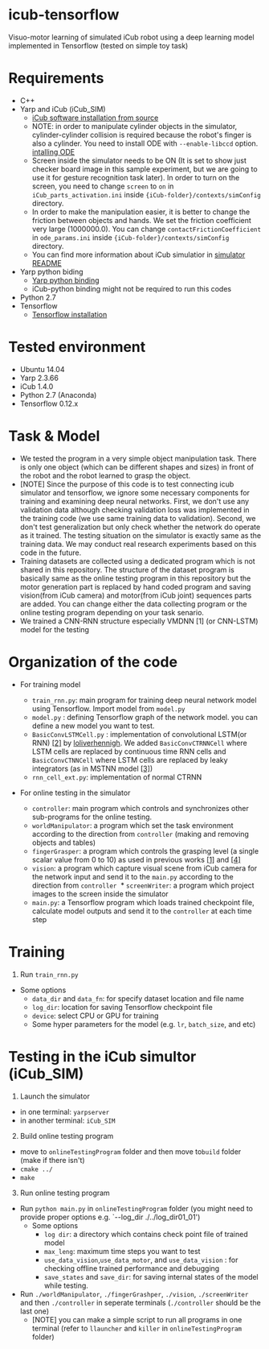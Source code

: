 # icub-tensorflow
Visuo-motor learning of simulated iCub robot using a deep learning model implemented in Tensorflow (tested on simple toy task)

# Requirements
* C++
* Yarp and iCub (iCub_SIM)
  * [iCub software installation from source](http://wiki.icub.org/wiki/Linux:Installation_from_sources)
  * NOTE: in order to manipulate cylinder objects in the simulator, cylinder-cylinder collision is required because the robot's finger is also a cylinder. You need to install ODE with `--enable-libccd` option. [intalling ODE](http://wiki.icub.org/wiki/Linux:_Installing_ODE) 
  * Screen inside the simulator needs to be ON (It is set to show just checker board image in this sample experiment, but we are going to use it for gesture recognition task later). In order to turn on the screen, you need to change `screen` to `on` in `iCub_parts_activation.ini` inside `{iCub-folder}/contexts/simConfig` directory.
  * In order to make the manipulation easier, it is better to change the friction between objects and hands. We set the friction coefficient very large (1000000.0). You can change `contactFrictionCoefficient` in `ode_params.ini` inside `{iCub-folder}/contexts/simConfig` directory.
  * You can find more information about iCub simulatior in [simulator README](http://wiki.icub.org/wiki/Simulator_README)
* Yarp python biding 
  * [Yarp python binding](http://wiki.icub.org/wiki/Python_bindings)
  * iCub-python binding might not be required to run this codes 
* Python 2.7
* Tensorflow
  * [Tensorflow installation](https://www.tensorflow.org/install/)

# Tested environment
* Ubuntu 14.04
* Yarp 2.3.66
* iCub 1.4.0
* Python 2.7 (Anaconda)
* Tensorflow 0.12.x

# Task & Model
* We tested the program in a very simple object manipulation task. There is only one object (which can be different shapes and sizes) in front of the robot and the robot learned to grasp the object. 
* [NOTE] Since the purpose of this code is to test connecting icub simulator and tensorflow, we ignore some necessary components for training and examining deep neural networks. First, we don't use any validation data although checking validation loss was implemented in the training code (we use same training data to validation). Second, we don't test generalization but only check whether the network do operate as it trained. The testing situation on the simulator is exactly same as the training data. We may conduct real research experiments based on this code in the future.
* Training datasets are collected using a dedicated program which is not shared in this repository. The structure of the dataset program is basically same as the online testing program in this repository but the motor generation part is replaced by hand coded program and saving vision(from iCub camera) and motor(from iCub joint) sequences parts are added. You can change either the data collecting program or the online testing program depending on your task senario.
* We trained a CNN-RNN structure especially VMDNN [1] (or CNN-LSTM) model for the testing  

# Organization of the code
* For training model
  * `train_rnn.py`: main program for training deep neural network model using Tensorflow. Import model from `model.py` 
  * `model.py` : defining Tensorflow graph of the network model. you can define a new model you want to test.
  * `BasicConvLSTMCell.py` : implementation of convolutional LSTM(or RNN) [[2]](https://arxiv.org/abs/1506.04214) by [loliverhennigh](https://github.com/loliverhennigh/Convolutional-LSTM-in-Tensorflow). We added `BasicConvCTRNNCell` where LSTM cells are replaced by continuous time RNN cells and `BasicConvCTNNCell` where LSTM cells are replaced by leaky integrators (as in MSTNN model [[3]](http://journals.plos.org/plosone/article?id=10.1371/journal.pone.0131214))
  * `rnn_cell_ext.py`: implementation of normal CTRNN
  
* For online testing in the simulator 
  * `controller`: main program which controls and synchronizes other sub-programs for the online testing. 
  * `worldManipulator`: a program which set the task environment according to the direction from `controller` (making and removing objects and tables)
  * `fingerGrasper`: a program which controls the grasping level (a single scalar value from 0 to 10) as used in previous works [[1]](http://neurorobot.kaist.ac.kr/pdf_files/ICDL_2016_JS.pdf) and [[4]](https://arxiv.org/abs/1507.02347) 
  * `vision`: a program which capture visual scene from iCub camera for the network input and send it to the `main.py` according to the direction from `controller`
  * `screenWriter`: a program which project images to the screen inside the simulator
  * `main.py`: a Tensorflow program which loads trained checkpoint file, calculate model outputs and send it to the `controller` at each time step
  
# Training
1) Run `train_rnn.py`
  * Some options
    * `data_dir` and `data_fn`: for specify dataset location and file name
    * `log_dir`: location for saving Tensorflow checkpoint file
    * `device`: select CPU or GPU for training
    * Some hyper parameters for the model (e.g. `lr`, `batch_size`,  and etc)
    

# Testing in the iCub simultor (iCub_SIM)
1) Launch the simulator
  * in one terminal: `yarpserver`
  * in another terminal: `iCub_SIM`
2) Build online testing program
  * move to `onlineTestingProgram` folder and then move to`build` folder (make if there isn't)
  * `cmake ../`
  * `make`
3) Run online testing program
  * Run `python main.py` in `onlineTestingProgram` folder (you might need to provide proper options e.g. `--log_dir ./../log_dir01_01')
    * Some options
       * `log dir`: a directory which contains check point file of trained model
       * `max_leng`: maximum time steps you want to test
       * `use_data_vision`,`use_data_motor`, and `use_data_vision` : for checking offline trained performance and debugging 
       * `save_states` and `save_dir`: for saving internal states of the model while testing.
  * Run `./worldManipulator`, `./fingerGrashper`, `./vision`, `./screenWriter` and then `./controller` in seperate terminals (`./controller` should be the last one)
    * [NOTE] you can make a simple script to run all programs in one terminal (refer to `llauncher` and `killer` in `onlineTestingProgram` folder)  

